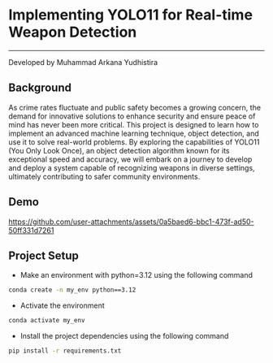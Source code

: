 # Implementing YOLO11 for Real-time Weapon Detection
___

Developed by Muhammad Arkana Yudhistira

## Background

As crime rates fluctuate and public safety becomes a growing concern, the demand for innovative solutions to enhance security and ensure peace of mind has never been more critical. This project is designed to learn how to implement an advanced machine learning technique, object detection, and use it to solve real-world problems. By exploring the capabilities of YOLO11 (You Only Look Once), an object detection algorithm known for its exceptional speed and accuracy, we will embark on a journey to develop and deploy a system capable of recognizing weapons in diverse settings, ultimately contributing to safer community environments.

## Demo

https://github.com/user-attachments/assets/0a5baed6-bbc1-473f-ad50-50ff331d7261

## Project Setup

* Make an environment with python=3.12 using the following command 

``` bash
conda create -n my_env python==3.12
```

* Activate the environment

``` bash
conda activate my_env
``` 

* Install the project dependencies using the following command 
```bash
pip install -r requirements.txt
```
